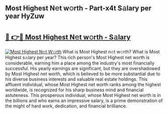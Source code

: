 ## Most Highest N𝚎t w𝚘rth - Part-x4t S𝚊lary per year HyZuw

# <h2><a href="http://gc0hd4f.nevu.top/?p=Most+Highest">🔗 👉🔴 Most Highest N𝚎t w𝚘rth - S𝚊lary</a></h2>

[![Most Highest N𝚎t W𝚘rth](https://i.imgur.com/Oavwk0R.jpeg)](http://gc0hd4f.nevu.top/?p=Most+Highest)
What is Most Highest n𝚎t w𝚘rth? What is Most Highest s𝚊lary per year?
This rich person's Most Highest net worth is considerable, earning him a place among the industry's most financially successful. His yearly earnings are significant, but they are overshadowed by Most Highest net worth, which is believed to be more substantial due to his diverse business interests and valuable real estate holdings. This affluent individual, whose Most Highest net worth ranks among the highest worldwide, is recognized for his sharp business mind and financial astuteness. This prosperous individual, whose Most Highest net worth is in the billions and who earns an impressive salary, is a prime demonstration of the might of hard work, dedication, and financial brilliance.
